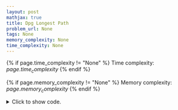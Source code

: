 ```yaml
---
layout: post
mathjax: true
title: Dpg Longest Path
problem_url: None
tags: None
memory_complexity: None
time_complexity: None
---
```




{% if page.time_complexity != "None" %}
Time complexity: ${{ page.time_complexity }}$
{% endif %}

{% if page.memory_complexity != "None" %}
Memory complexity: ${{ page.memory_complexity }}$
{% endif %}

<details>
<summary>
<p style="display:inline">Click to show code.</p>
</summary>
```cpp
{% raw %}
using namespace std;
using vi = vector<int>;
const int NMAX = 1e5 + 11;
int n, m, mem[NMAX];
bool vis[NMAX];
vi g[NMAX];
int dp(int u)
{
    int ans = 0;
    if (vis[u])
        return mem[u];
    vis[u] = true;
    for (auto v : g[u])
        ans = max(dp(v) + 1, ans);
    return (mem[u] = ans);
}
int main(void)
{
    int u, v, ans;
    cin >> n >> m;
    for (int i = 0; i < m; ++i)
    {
        cin >> u >> v;
        g[u].push_back(v);
    }
    ans = 0;
    for (int i = 0; i <= n; ++i)
        ans = max(ans, dp(i));
    cout << ans << endl;
    return 0;
}

{% endraw %}
```
</details>

